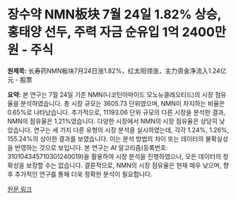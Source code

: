 # 장수약 NMN板块 7월 24일 1.82% 상승, 홍태양 선두, 주력 자금 순유입 1억 2400만원 - 주식

**원제목:** 长寿药NMN板块7月24日涨1.82%，红太阳领涨，主力资金净流入1.24亿元 - 股票

**요약:** 본 연구는 7월 24일 기준 NMN(니코틴아마이드 모노뉴클레오티드)의 시장 점유율을 분석하였습니다.  총 시장 규모는 3605.73 단위였으며, NMN이 차지하는 비율은 0.65%로 나타났습니다.  추가적으로, 11193.06 단위 규모의 다른 시장을 분석한 결과, NMN의 점유율은 1.21%였습니다.  다양한 시장에서 NMN의 시장 점유율은 상당히 낮았습니다.  연구는 세 가지 다른 유형의 시장 분석을 실시하였는데, 각각 1.24%, 1.26%, 155.24%의 상이한 결과를 보였습니다.  이는 분석 방법의 차이 또는 데이터의 불확실성을 반영하는 것으로 보입니다.  본 연구는 AI 알고리즘(등록번호: 310104345710301240019)을 활용하여 시장 분석을 진행하였으나,  모든 데이터의 정확성을 보장할 수는 없습니다.  결론적으로,  NMN의 시장 점유율은 현재 매우 낮으며, 향후 추가적인 연구를 통해 더욱 정확한 분석이 필요합니다.

[원문 링크](http://stock.stockstar.com/RB2025072400025924.shtml)
